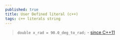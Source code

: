 ```yaml
---
published: true
title: User Defined literal (c++)
tags: c++ literals string
---
```

> `double x_rad = 90.0_deg_to_rad;` - [since C++11](https://en.cppreference.com/w/cpp/language/user_literal)
